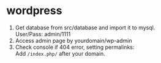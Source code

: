 # wordpress

1. Get database from src/database and import it to mysql.
   <br> User/Pass: admin/1111
2. Access admin page by yourdomain/wp-admin
3. Check console if 404 error, setting permalinks:
  <br>  Add ```/index.php/``` after your domain.
